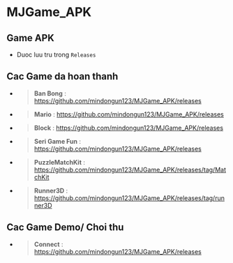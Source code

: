 # MJGame_APK


## Game APK

- Duoc luu tru trong `Releases`


## Cac Game da hoan thanh

- > **Ban Bong** : https://github.com/mindongun123/MJGame_APK/releases
- > **Mario** : https://github.com/mindongun123/MJGame_APK/releases
- > **Block** : https://github.com/mindongun123/MJGame_APK/releases
- > **Seri Game Fun** : https://github.com/mindongun123/MJGame_APK/releases
- > **PuzzleMatchKit** : https://github.com/mindongun123/MJGame_APK/releases/tag/MatchKit
- > **Runner3D** : https://github.com/mindongun123/MJGame_APK/releases/tag/runner3D
## Cac Game Demo/ Choi thu  

- > **Connect** : https://github.com/mindongun123/MJGame_APK/releases
